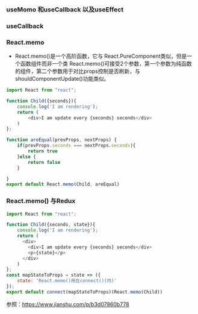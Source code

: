 ### useMomo 和useCallback 以及useEffect


### useCallback


### React.memo
- React.memo()是一个高阶函数，它与 React.PureComponent类似，但是一个函数组件而非一个类
React.memo()可接受2个参数，第一个参数为纯函数的组件，第二个参数用于对比props控制是否刷新，与shouldComponentUpdate()功能类似。
```js
import React from "react";

function Child({seconds}){
    console.log('I am rendering');
    return (
        <div>I am update every {seconds} seconds</div>
    )
};

function areEqual(prevProps, nextProps) {
    if(prevProps.seconds === nextProps.seconds){
        return true
    }else {
        return false
    }

}
export default React.memo(Child, areEqual)
```

### React.memo() 与Redux
```js
import React from "react";

function Child({seconds, state}){
    console.log('I am rendering');
    return (
      <div>
        <div>I am update every {seconds} seconds</div>
        <p>{state}</p>
      </div>
    )
};
const mapStateToProps = state => ({
    state: 'React.memo()用在connect()(内)'
});
export default connect(mapStateToProps)(React.memo(Child))
```

参照：https://www.jianshu.com/p/b3d07860b778

